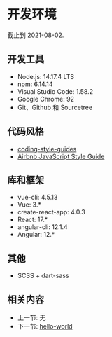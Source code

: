 # 开发环境

截止到 2021-08-02.

## 开发工具

+ Node.js: 14.17.4 LTS
+ npm: 6.14.14
+ Visual Studio Code: 1.58.2
+ Google Chrome: 92
+ Git、Github 和 Sourcetree

## 代码风格

+ [coding-style-guides](https://github.com/LearnShare/coding-style-guides)
+ [Airbnb JavaScript Style Guide](https://github.com/airbnb/javascript)

## 库和框架

+ vue-cli: 4.5.13
+ Vue: 3.*
+ create-react-app: 4.0.3
+ React: 17.*
+ angular-cli: 12.1.4
+ Angular: 12.*

## 其他

+ SCSS + dart-sass

## 相关内容

+ 上一节: 无
+ 下一节: [hello-world](../hello-world/readme.md)
